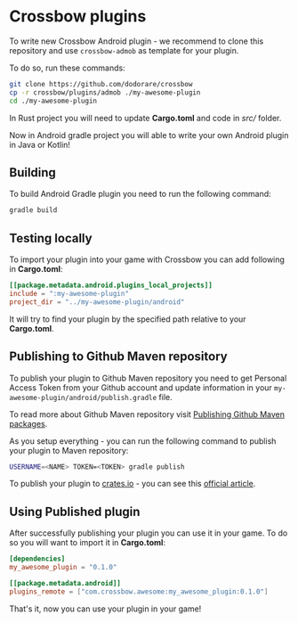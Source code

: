 # Crossbow plugins

To write new Crossbow Android plugin - we recommend to clone this repository and use `crossbow-admob` as template for your plugin.

To do so, run these commands:

```sh
git clone https://github.com/dodorare/crossbow
cp -r crossbow/plugins/admob ./my-awesome-plugin
cd ./my-awesome-plugin
```

In Rust project you will need to update **Cargo.toml** and code in *src/* folder.

Now in Android gradle project you will able to write your own Android plugin in Java or Kotlin!

## Building

To build Android Gradle plugin you need to run the following command:

```sh
gradle build
```

## Testing locally

To import your plugin into your game with Crossbow you can add following in **Cargo.toml**:

```toml
[[package.metadata.android.plugins_local_projects]]
include = ":my-awesome-plugin"
project_dir = "../my-awesome-plugin/android"
```

It will try to find your plugin by the specified path relative to your **Cargo.toml**.

## Publishing to Github Maven repository

To publish your plugin to Github Maven repository you need to get Personal Access Token from your Github account and update information in your `my-awesome-plugin/android/publish.gradle` file.

To read more about Github Maven repository visit [Publishing Github Maven packages](https://docs.github.com/en/actions/publishing-packages/publishing-java-packages-with-gradle).

As you setup everything - you can run the following command to publish your plugin to Maven repository:

```sh
USERNAME=<NAME> TOKEN=<TOKEN> gradle publish
```

To publish your plugin to [crates.io](https://crates.io/) - you can see this [official article](https://doc.rust-lang.org/cargo/reference/publishing.html).

## Using Published plugin

After successfully publishing your plugin you can use it in your game. To do so you will want to import it in **Cargo.toml**:

```toml
[dependencies]
my_awesome_plugin = "0.1.0"

[[package.metadata.android]]
plugins_remote = ["com.crossbow.awesome:my_awesome_plugin:0.1.0"]
```

That's it, now you can use your plugin in your game!
